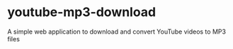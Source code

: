 # youtube-mp3-download
 A simple web application to download and convert YouTube videos to MP3 files
